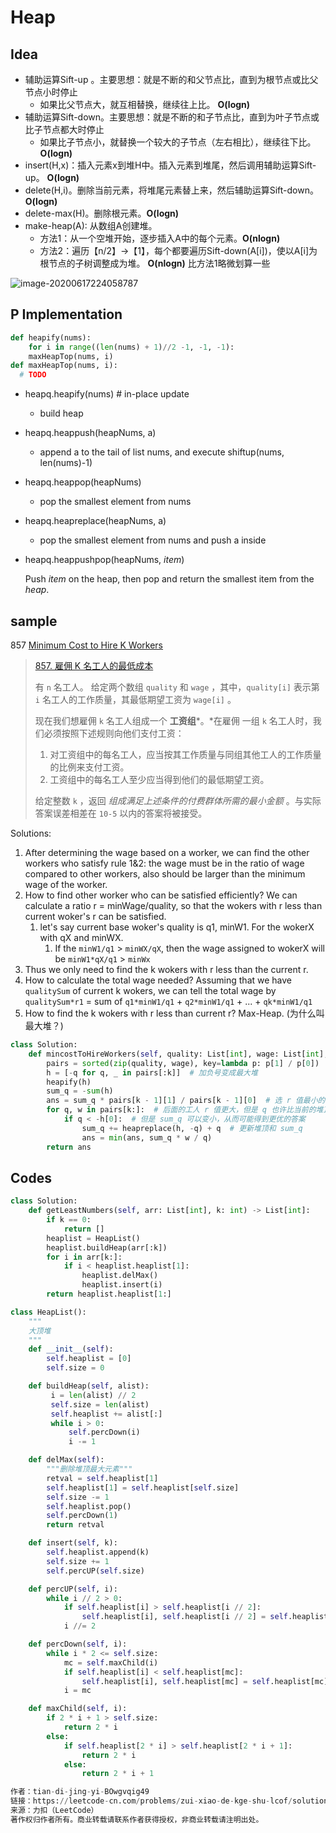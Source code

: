 



# Heap

## Idea

-   辅助运算Sift-up 。主要思想：就是不断的和父节点比，直到为根节点或比父节点小时停止
    -   如果比父节点大，就互相替换，继续往上比。 **O(logn)**
-   辅助运算Sift-down。主要思想：就是不断的和子节点比，直到为叶子节点或比子节点都大时停止
    -   如果比子节点小，就替换一个较大的子节点（左右相比），继续往下比。 **O(logn)**
-   insert(H,x)：插入元素x到堆H中。插入元素到堆尾，然后调用辅助运算Sift-up。 **O(logn)**
-   delete(H,i)。删除当前元素，将堆尾元素替上来，然后辅助运算Sift-down。 **O(logn)**
-   delete-max(H)。删除根元素。**O(logn)**
-   make-heap(A): 从数组A创建堆。
    -   方法1：从一个空堆开始，逐步插入A中的每个元素。**O(nlogn)**
    -   方法2：遍历【n/2】->【1】，每个都要遍历Sift-down(A[i])，使以A[i]为根节点的子树调整成为堆。 **O(nlogn)** 比方法1略微划算一些

![image-20200617224058787](https://colalinn.github.io/2020/07/07/2020-07-07-algorithm/image-20200617224058787.png)



## P Implementation

```python
def heapify(nums):
	for i in range((len(nums) + 1)//2 -1, -1, -1):
    maxHeapTop(nums, i)
def maxHeapTop(nums, i):
  # TODO
```



-   heapq.heapify(nums) # in-place update

    -   build heap

-   heapq.heappush(heapNums, a)

    -   append a to the tail of list nums, and execute shiftup(nums, len(nums)-1)

-   heapq.heappop(heapNums)

    -   pop the smallest element from nums

-   heapq.heapreplace(heapNums, a)

    -   pop the smallest element from nums and push a inside

-   heapq.heappushpop(heapNums, *item*)

    Push *item* on the heap, then pop and return the smallest item from the *heap*. 

## sample

857 [Minimum Cost to Hire K Workers](https://leetcode.cn/problems/minimum-cost-to-hire-k-workers/)

>   [857. 雇佣 K 名工人的最低成本](https://leetcode.cn/problems/minimum-cost-to-hire-k-workers/)
>
>   有 `n` 名工人。 给定两个数组 `quality` 和 `wage` ，其中，`quality[i]` 表示第 `i` 名工人的工作质量，其最低期望工资为 `wage[i]` 。
>
>   现在我们想雇佣 `k` 名工人组成一个 **工资组***。*在雇佣 一组 `k` 名工人时，我们必须按照下述规则向他们支付工资：
>
>   1.  对工资组中的每名工人，应当按其工作质量与同组其他工人的工作质量的比例来支付工资。
>   2.  工资组中的每名工人至少应当得到他们的最低期望工资。
>
>   给定整数 `k` ，返回 *组成满足上述条件的付费群体所需的最小金额* 。与实际答案误差相差在 `10-5` 以内的答案将被接受。

Solutions:

1. After determining the wage based on a worker, we can find the other workers who satisfy rule 1&2: the wage must be in the ratio of wage compared to other workers, also should be larger than the minimum wage of the worker.
2. How to find other worker who can be satisfied efficiently? We can calculate a ratio r = minWage/quality, so that the wokers with r less than current woker's r can be satisfied.
    1. let's say current base woker's quality is q1, minW1. For the wokerX with qX and minWX.
        1. If the `minW1/q1` > `minWX/qX`, then the wage assigned to wokerX will be `minW1*qX/q1` > `minWx`
3. Thus we only need to find the k wokers with r less than the current r. 
4. How to calculate the total wage needed? Assuming that we have `qualitySum` of current k wokers, we can tell the total wage by `qualitySum*r1` = sum of `q1*minW1/q1` + `q2*minW1/q1` + ... + `qk*minW1/q1`
5. How to find the k wokers with r less than current r? Max-Heap. (为什么叫最大堆？)

```python
class Solution:
    def mincostToHireWorkers(self, quality: List[int], wage: List[int], k: int) -> float:
        pairs = sorted(zip(quality, wage), key=lambda p: p[1] / p[0])  # 按照 r 值排序
        h = [-q for q, _ in pairs[:k]]  # 加负号变成最大堆
        heapify(h)
        sum_q = -sum(h)
        ans = sum_q * pairs[k - 1][1] / pairs[k - 1][0]  # 选 r 值最小的 k 名工人
        for q, w in pairs[k:]:  # 后面的工人 r 值更大，但是 q 也许比当前的堆顶更小
            if q < -h[0]:  # 但是 sum_q 可以变小，从而可能得到更优的答案
                sum_q += heapreplace(h, -q) + q  # 更新堆顶和 sum_q
                ans = min(ans, sum_q * w / q)
        return ans
```

## Codes

```python
class Solution:
    def getLeastNumbers(self, arr: List[int], k: int) -> List[int]:
        if k == 0:
            return []
        heaplist = HeapList()
        heaplist.buildHeap(arr[:k])
        for i in arr[k:]:
            if i < heaplist.heaplist[1]:
                heaplist.delMax()
                heaplist.insert(i)
        return heaplist.heaplist[1:]

class HeapList():
    """
    大顶堆
    """
    def __init__(self):
        self.heaplist = [0]
        self.size = 0

    def buildHeap(self, alist):
         i = len(alist) // 2
         self.size = len(alist)
         self.heaplist += alist[:]
         while i > 0:
             self.percDown(i)
             i -= 1

    def delMax(self):
        """删除堆顶最大元素"""
        retval = self.heaplist[1]
        self.heaplist[1] = self.heaplist[self.size]
        self.size -= 1
        self.heaplist.pop()
        self.percDown(1)
        return retval

    def insert(self, k):
        self.heaplist.append(k)
        self.size += 1
        self.percUP(self.size)

    def percUP(self, i):
        while i // 2 > 0:
            if self.heaplist[i] > self.heaplist[i // 2]:
                self.heaplist[i], self.heaplist[i // 2] = self.heaplist[i // 2], self.heaplist[i]
            i //= 2

    def percDown(self, i):
        while i * 2 <= self.size:
            mc = self.maxChild(i)
            if self.heaplist[i] < self.heaplist[mc]:
                self.heaplist[i], self.heaplist[mc] = self.heaplist[mc], self.heaplist[i]
            i = mc

    def maxChild(self, i):
        if 2 * i + 1 > self.size:
            return 2 * i
        else:
            if self.heaplist[2 * i] > self.heaplist[2 * i + 1]:
                return 2 * i
            else:
                return 2 * i + 1

作者：tian-di-jing-yi-BOwgvqig49
链接：https://leetcode-cn.com/problems/zui-xiao-de-kge-shu-lcof/solution/nei-zhi-sort-kuai-pai-si-xiang-zui-da-dui-san-chon/
来源：力扣（LeetCode）
著作权归作者所有。商业转载请联系作者获得授权，非商业转载请注明出处。
```


